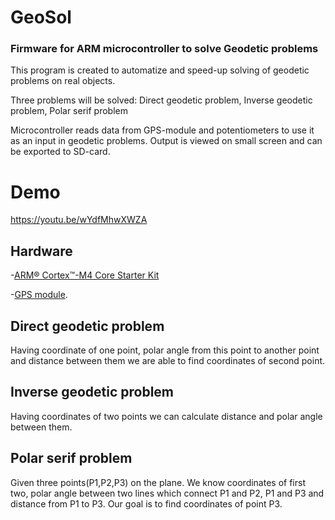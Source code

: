 # GeoSol
### Firmware for ARM microcontroller to solve Geodetic problems
This program is created to automatize and speed-up solving of geodetic problems on real objects. 

Three problems will be solved: Direct geodetic problem, Inverse geodetic problem, Polar serif problem

Microcontroller reads data from GPS-module and potentiometers to use it as an input in geodetic problems. Output is viewed on small screen and can be exported to SD-card.

# Demo
https://youtu.be/wYdfMhwXWZA

## Hardware  
-<a href="https://developer.mbed.org/platforms/IBMEthernetKit/?cm_mc_uid=15423806122714366318128&cm_mc_sid_50200000=1459858340">ARM® Cortex™-M4 Core Starter Kit</a> 

-<a href="http://wiki.iteadstudio.com/Arduino_GPS_shield">GPS module</a>. 

## Direct geodetic problem
Having coordinate of one point, polar angle from this point to another point and distance between them we are able to find coordinates of second point.

## Inverse geodetic problem 
Having coordinates of two points we can calculate distance and polar angle between them.

## Polar serif problem 
Given three points(P1,P2,P3) on the plane. We know coordinates of first two, polar angle between two lines which connect P1 and P2, P1 and P3 and distance from P1 to P3. Our goal is to find coordinates of point P3.
